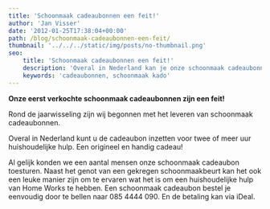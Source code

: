 ```yaml
---
title: 'Schoonmaak cadeaubonnen een feit!'
author: 'Jan Visser'
date: '2012-01-25T17:38:04+00:00'
path: /blog/schoonmaak-cadeaubonnen-een-feit/
thumbnail: '../../../static/img/posts/no-thumbnail.png'
seo:
    title: 'Schoonmaak cadeaubonnen een feit!'
    description: 'Overal in Nederland kan je onze schoonmaak cadeaubonnen inzetten'
    keywords: 'cadeaubonnen, schoonmaak kado'
---
```

**Onze eerst verkochte schoonmaak cadeaubonnen zijn een feit!**

Rond de jaarwisseling zijn wij begonnen met het leveren van schoonmaak cadeaubonnen.

Overal in Nederland kunt u de cadeaubon inzetten voor twee of meer uur huishoudelijke hulp. Een origineel en handig cadeau!

Al gelijk konden we een aantal mensen onze schoonmaak cadeaubon toesturen. Naast het genot van een gekregen schoonmaakbeurt kan het ook een leuke manier zijn om te ervaren wat het is om een huishoudelijke hulp van Home Works te hebben. Een schoonmaak cadeaubon bestel je eenvoudig door te bellen naar 085 4444 090. En de betaling kan via iDeal.

